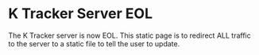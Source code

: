 # K Tracker Server EOL
The K Tracker server is now EOL. This static page is to redirect ALL traffic to the server to a static file to tell the user to update.
